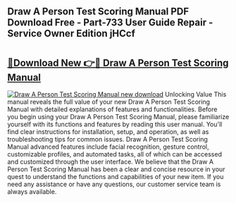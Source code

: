 ## Draw A Person Test Scoring Manual PDF Download Free - Part-733 User Guide Repair - Service Owner Edition jHCcf

# <h2><a href="http://bc19541.oget.top/?id=Draw+A+Person+Test+Scoring+Manual">🔗Download New 👉🔴 Draw A Person Test Scoring Manual</a></h2>

[![Draw A Person Test Scoring Manual new download](https://i.imgur.com/5g1atiW.png)](http://bc19541.oget.top/?id=Draw+A+Person+Test+Scoring+Manual)
Unlocking Value This manual reveals the full value of your new Draw A Person Test Scoring Manual with detailed explanations of features and functionalities. Before you begin using your Draw A Person Test Scoring Manual, please familiarize yourself with its functions and features by reading this user manual. You'll find clear instructions for installation, setup, and operation, as well as troubleshooting tips for common issues. Draw A Person Test Scoring Manual advanced features include facial recognition, gesture control, customizable profiles, and automated tasks, all of which can be accessed and customized through the user interface. We believe that the Draw A Person Test Scoring Manual has been a clear and concise resource in your quest to understand the functions and capabilities of your new item. If you need any assistance or have any questions, our customer service team is always available.
